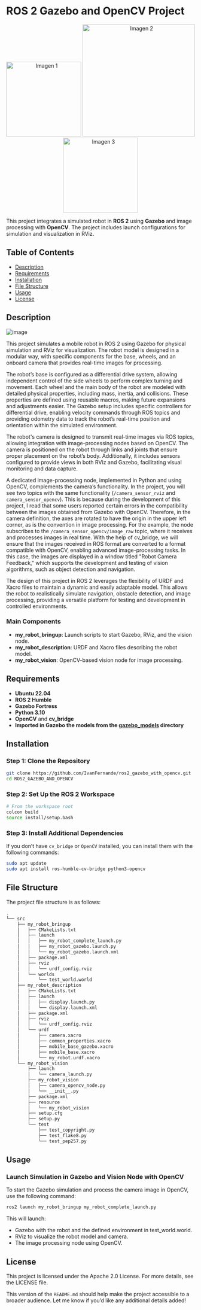 # ROS 2 Gazebo and OpenCV Project

<p align="center">
  <img src="https://github.com/user-attachments/assets/52c307a1-2463-484b-b286-897a9b1ac7f2" alt="Imagen 1" width="200" />
  <img src="https://github.com/user-attachments/assets/5be885e3-b179-417e-84e2-627b6869d34b" alt="Imagen 2" width="300" />
  <img src="https://github.com/user-attachments/assets/ebf3549a-53c3-40d4-8126-274a79189442" alt="Imagen 3" width="200" />
</p>


This project integrates a simulated robot in **ROS 2** using **Gazebo** and image processing with **OpenCV**. The project includes launch configurations for simulation and visualization in RViz.

## Table of Contents
- [Description](#description)
- [Requirements](#requirements)
- [Installation](#installation)
- [File Structure](#file-structure)
- [Usage](#usage)
- [License](#license)

## Description

![image](https://github.com/user-attachments/assets/601c1360-51ef-43f5-bb9b-b9e0d2590350)

This project simulates a mobile robot in ROS 2 using Gazebo for physical simulation and RViz for visualization. The robot model is designed in a modular way, with specific components for the base, wheels, and an onboard camera that provides real-time images for processing.

The robot’s base is configured as a differential drive system, allowing independent control of the side wheels to perform complex turning and movement. Each wheel and the main body of the robot are modeled with detailed physical properties, including mass, inertia, and collisions. These properties are defined using reusable macros, making future expansions and adjustments easier. The Gazebo setup includes specific controllers for differential drive, enabling velocity commands through ROS topics and providing odometry data to track the robot’s real-time position and orientation within the simulated environment.

The robot's camera is designed to transmit real-time images via ROS topics, allowing integration with image-processing nodes based on OpenCV. The camera is positioned on the robot through links and joints that ensure proper placement on the robot’s body. Additionally, it includes sensors configured to provide views in both RViz and Gazebo, facilitating visual monitoring and data capture.

A dedicated image-processing node, implemented in Python and using OpenCV, complements the camera’s functionality. In the project, you will see two topics with the same functionality (`/camera_sensor_rviz` and `camera_sensor_opencv`). This is because during the development of this project, I read that some users reported certain errors in the compatibility between the images obtained from Gazebo with OpenCV. Therefore, in the camera definition, the axes are rotated to have the origin in the upper left corner, as is the convention in image processing. For the example, the node subscribes to the `/camera_sensor_opencv/image_raw` topic, where it receives and processes images in real time. With the help of cv_bridge, we will ensure that the images received in ROS format are converted to a format compatible with OpenCV, enabling advanced image-processing tasks. In this case, the images are displayed in a window titled "Robot Camera Feedback," which supports the development and testing of vision algorithms, such as object detection and navigation.

The design of this project in ROS 2 leverages the flexibility of URDF and Xacro files to maintain a dynamic and easily adaptable model. This allows the robot to realistically simulate navigation, obstacle detection, and image processing, providing a versatile platform for testing and development in controlled environments.


### Main Components
- **my_robot_bringup**: Launch scripts to start Gazebo, RViz, and the vision node.
- **my_robot_description**: URDF and Xacro files describing the robot model.
- **my_robot_vision**: OpenCV-based vision node for image processing.

## Requirements

- **Ubuntu 22.04**
- **ROS 2 Humble**
- **Gazebo Fortress**
- **Python 3.10**
- **OpenCV** and **cv_bridge**
- **Imported in Gazebo the models from the [gazebo_models](https://github.com/osrf/gazebo_models.git) directory**

## Installation

### Step 1: Clone the Repository

```bash
git clone https://github.com/IvanFernande/ros2_gazebo_with_opencv.git
cd ROS2_GAZEBO_AND_OPENCV
```

### Step 2: Set Up the ROS 2 Workspace

```bash
# From the workspace root
colcon build
source install/setup.bash
```

### Step 3: Install Additional Dependencies
If you don’t have `cv_bridge` or `OpenCV` installed, you can install them with the following commands:
```bash
sudo apt update
sudo apt install ros-humble-cv-bridge python3-opencv
```

## File Structure
The project file structure is as follows:
```bash
.
└── src
    ├── my_robot_bringup
    │   ├── CMakeLists.txt
    │   ├── launch
    │   │   ├── my_robot_complete_launch.py
    │   │   ├── my_robot_gazebo.launch.py
    │   │   └── my_robot_gazebo.launch.xml
    │   ├── package.xml
    │   ├── rviz
    │   │   └── urdf_config.rviz
    │   └── worlds
    │       └── test_world.world
    ├── my_robot_description
    │   ├── CMakeLists.txt
    │   ├── launch
    │   │   ├── display.launch.py
    │   │   └── display.launch.xml
    │   ├── package.xml
    │   ├── rviz
    │   │   └── urdf_config.rviz
    │   └── urdf
    │       ├── camera.xacro
    │       ├── common_properties.xacro
    │       ├── mobile_base_gazebo.xacro
    │       ├── mobile_base.xacro
    │       └── my_robot.urdf.xacro
    └── my_robot_vision
        ├── launch
        │   └── camera_launch.py
        ├── my_robot_vision
        │   ├── camera_opencv_node.py
        │   └── __init__.py
        ├── package.xml
        ├── resource
        │   └── my_robot_vision
        ├── setup.cfg
        ├── setup.py
        └── test
            ├── test_copyright.py
            ├── test_flake8.py
            └── test_pep257.py
```

## Usage
### Launch Simulation in Gazebo and Vision Node with OpenCV
To start the Gazebo simulation and process the camera image in OpenCV, use the following command:
```bash
ros2 launch my_robot_bringup my_robot_complete_launch.py
```
This will launch:
- Gazebo with the robot and the defined environment in test_world.world.
- RViz to visualize the robot model and camera.
- The image processing node using OpenCV.

## License
This project is licensed under the Apache 2.0 License. For more details, see the LICENSE file.

This version of the `README.md` should help make the project accessible to a broader audience. Let me know if you’d like any additional details added!
